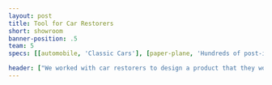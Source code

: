 ```yaml
---
layout: post
title: Tool for Car Restorers
short: showroom
banner-position: .5
team: 5
specs: [[automobile, 'Classic Cars'], [paper-plane, 'Hundreds of post-it notes']]

header: ["We worked with car restorers to design a product that they would actually want to use.", "And because of what we learned in our class, User Oriented Collaborative Design, we can tell you why it appeals to them and how it would change their lives. The class tasked us with designing a product or experience for a specific group of people with a common trait -- be it a passion, a condition, or a way of life."]
---
```

